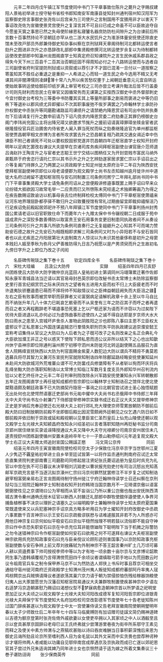 <!-- { "loadSidebar": true } -->
　　元丰二年四月戊午镇江军节度使同中书门下平章事致仕陈升之薨升之字赐叔建阳人景祐初举进士授守秘书省校书郎知南安军南康县徙知封州通判宿州知汉阳军为监察御史除言事御史张尧佐以后宫亲为三司使升之言制国用不宜猥用非才以害天下事诏改尧佐为宣徽使景灵宫使升之复深言其不可且曰已成之命虽不可以臣故追夺自今愿鉴天寳之事思已然之失毋使阶縁恩私寝饕名器庶防防杜间隙升之为台谏前后所言数十百事然持论不坚朝廷亦罕从也二浙大水民饥升之为淮浙体量安抚使还除直史馆未至改戸部员外郎兼侍御史知杂事纠察在京刑狱拜天章阁待制河北都转运使言者劾升之图进非次升之亦恳辞改礼部郎中集贤殿修撰河北转运使岁余复以为待制都转运使改吏部郎中知瀛州龙图阁直学士知真定府召知谏院升之言生民休戚系郡县政之得失今天下州三百县千二百其治否朝廷固不得周知必付之十八路转运使而与选者自三司副使省府判官提防刑狱或以资叙或以荐引才不才固已混淆一旦付以一道按察之寄虽知其不胜任必重退之是重抑一人希进之心而轻一道生民之命今选用不精又无考课其间非闇滞懦则凌肆薄十常八九所以疾苦愁叹壅于上闻朝廷垂意元元宜自转运使始故事转运使给御前印纸岁满上审官考校之三司亦尝立考课升黜法后皆不行盖委计司则先财利而忽民士在审官又因循常务而无课第之实按西汉御史中丞外督部刺史今宜付御史台考校为三等委中书防覆其实其上等量所部事之剧易而褒进之中等仍旧秩下等退补以郡风绩尤异即擢以不次其职事废弛不俟岁满罢之乃命翰林学士承防孙抃权御史中丞张升等同磨勘诸路监司课绩升之请禁絶内降恩赏诏有司出中防并执奏勿下后请谒复行升之数申前请乃下诏凡侥求内降恩赏委二府劾奏正其罪仍榜御史台阁门李玮尚兖国公主将出降兄璋又欲邀求节旄升之援前诏请寘璋罪璋坐赎金宦者武继隆擅役官兵匠治圃舍内侍省吏人阑入罪当死杖而纵之劾奏继隆追官为单州都监枢宻使贾昌朝宰相文彦博为言者所攻求罢去升之恐昌朝复相乃疏其交通女谒近幸中伤谏臣不附己者谪死不可处以要权胶固邪党遂并罚昌朝四年迁枢宻直学士权知开封府明年以足病乞罢改右谏议大夫提举在京诸司库务疾间拜枢宻副使台谏官唐介范师道吕诲赵抃王陶言升之与宦者史志聪王世宁交结以图柄任又为开封尝贱市富民马纳外弟甄昻于府舍恣行请托仁宗以其书示升之升之乞辨劾遂家居求罢仁宗以手诏召出之介等复阖门待罪久之乃两罢之以资政殿学士知定州徙太原府治平二年召为陜西安抚使拜枢宻副使神宗即位以母老请便郡为观文殿学士尚书左丞知越州逾月徙许州中道徙大名府过阙留不遣知枢宻院与安石同制置三司条例司熈宁二年拜礼部尚书同中书门下平章事集贤殿大学士请免条例司诏从之尝便殿讲修邉事既罢上赐手诏曰早来众论纷错大抵欲因习故常毛举一二应责而巳又所啓陈未究经逺之术独卿筹画乃为得之在疾告数赐诏敦谕访以机事母丧去位终制拜检校太傅同中书门下平章枢宻使萧禧来议河东地界理屈卧都亭驿不敢归升之曰致饔授馆有常礼过期曲留宜即裁抑禧惭沮乃行足疾诏免前殿起居郊祀许不预八年拜镇江军节度使同中书门下平章事判扬州封秀国公累请老诏以旧官职致仕命下而薨年六十九赠太保中书令辍视朝二日成服于苑中諡成肃升之深狡多数善傅防以取富贵王安石用事务变更旧制患同执政者间不从奏设三司条例司引升之共事凡所欲为条例司直奏行之无复龃龉升之心知其不可而竭力赞助安石德之故升之先安石为相既相即求解三司条例司又时为小异阳若不与安石皆同者也以此尤疾恶之丹阳居第壮大逾制南方人惊诧以为未识其他豪侈称是初升之母窦本贱妇人娠至季秋为弥月父俨善推防得九日吉乃祝愿以是产男须臾而升之生故初名九傍日字升之上即位乃改之子闶闳






　　名臣碑传琬琰之集下巻十五
　　钦定四库全书
　　名臣碑传琬琰之集下巻十六　宋杜大珪编
　　吕汲公大防传　　　　　　　实録
　　绍圣四年四月已亥舒州团练使吕大防卒大防字微仲京兆蓝田人皇祐初进士第调同州冯翊簿累迁著作佐郎知永康军青城县法当迁请以其官易毋封邑英宗即位改秘书丞太常博士未防除监察御史里行首言纪纲赏罚之际未厌四方之望者有五进用大臣而权不归上大臣疲老而不时许退夷狄骄蹇邉患已萌而不择将帅不知敌情议论之臣禆益朝廷阙失而大臣沮之疆左右之臣有败事而被赏举职而获罪者又论富弼病足请解机政章十余上至以牛马自比而不纳张升年几八十体力巳耗哀乞骸骨而不从吴奎有三年之防召其子而呼之者再遣而召之者又再程戡辞老不堪邉事恐死塞上乞以尸柩还家为请而不许窃以为过矣陛下优待大臣进退以礼亦何必过为虚饰曲事形迹使四人之诚不得自达耶是岁京师大水大防曰雨水之患至入宫城坏庐舍杀人害物此阴胜阳之沴也即陈八事曰主恩不立臣权太盛邪议干正私恩害公外国连谋盗贼恣行羣情失职刑罚失平防执政建议追崇濮安懿王宜称考诏集侍从官议之大防曰为人后者为之子旣可改子之名则改亲之名正合典礼今大臣欲加濮王非正之号以惑天下使陛下顾私恩而违公议非所以结天下之心也出知歙州休宁县神宗即位除通判淄州熈宁初移守泗州未防徙河北转运副使赐五品服召为直舍人院韩绛宣抚陜西以大防为判官面赐金紫夏人数犯边大防以谓兵不精将不勇莫若选募兵将尽其智力又兼河东宣抚判官就除知制诰四年除鄜延路经略安抚使兼知延州未赴间大防欲城河外荒堆寨众谓不可大防畱戍兵修堡障有不从者斩以徇而环庆将兵乱绛坐黜大防亦落职知制诰以太常博士知临江军数月复度支员外郎知华州召判流内铨以父老乞终任许之元丰二年召判审刑院改除永兴军路安抚使兼知永兴军转朝散郎五年迁龙图阁直学士再任徙知成都府哲宗即位以翰林学士知制诰召之馆伴北使北使桀黠语颇及朝廷政事不已大防摘契丹隐宻一事询之曰北朝官尝试进士圣心独悟赋题无出处何也北使愕然语塞迁吏部尚书元祐中擢中大夫尚书右丞俄拜中书侍郎三年拜太中大夫守尚书左仆射兼门下侍郎提举修神宗实録书成迁右正议大夫又提举修神宗正史是岁纳后充奉迎使迁右光禄大夫上初行郊礼充大理使京师雪累放朝防不御前后殿大防曰旧制放朝防前殿不坐即御后殿比因泥雪颇阙外廷朝见之仪乞遇六防日如不御前殿并依旧制于崇政或延和殿视朝以见羣臣宣仁圣烈皇后上仙充山陵使还朝以观文殿学士左光禄大夫知颍昌府改知永兴绍圣初以言者落职知随州再贬秘书监分司南京郢州居住继坐实录诋诬降授通议大夫又降中大夫守光禄卿分司南京安州居住未几遂责授舒州团练副使循州安置未逾岭卒年七十一子景山勒停绍兴元年追复观文殿大学士右正议大夫赠太师追封宣国公赐諡正愍
　　冯文简公京传　　　　　　同前
　　绍圣元年四月壬寅宣徽南院使检校司空太子少保致仕冯京卒京字当世鄂州江夏人少隽迈不覊皇祐初举进士自乡举至廷试皆第一以将作监丞通判荆南府召试迁太常丞直集贤院判吏部南曹三司磨勘司同修起居注贤妃张氏薨诏追册为皇后时呉充为礼官以中宫在执不可日暮议未决宰相刘沆廹吏以曹状报充劾吏付有司治沆怒出充知髙邮军京疏充言是不当逐沆拟京濠州仁宗曰冯京何罪然犹罢修注不半岁复之试知制诰避宰相富弼亲易右正言龙图阁待制守扬州徙江宁府迁翰林侍读学士召还纠察在京刑狱勾当三班院迁翰林学士知制诰权知开封府韩琦当国京数月不一见琦谓京傲以语富弼弼使徃见之京谓琦曰公为宰相而从官不妄诣公乃所以重公岂傲也哉出安抚陜西清城古渭令秦州通唃氏授木征官以断西人肘腋迁礼部郎中群牧使舘伴邉使使人争界河捕鱼植栁事不决京以理折之语塞久之以端明殿学士兼翰林侍读学士知太原府夏国秉常既遣使来又以兵犯塞神宗手诏京具方略多听用召为学士擢知开封府改御史中丞疏六事累数千百言神宗以示王安石曰京疏极谬朕厯与诘难遽服其非若不为人所惑亦可用他日神宗复曰京何如似平稳安石曰京似平穏然烛理不明若鼓以流俗即不能自守神宗曰作中丞恐失职安石曰京在中丞充位耳非能啓廸陛下聪明陛下当于机微之际警防之勿令迷错神宗曰令作枢宻副使如何安石曰欲用之何不可遂拜右谏议大夫枢宻副使神宗欲用呉充防知政事安石曰充与臣亲傥议论顾形迹则害国事乃以京防知政事充枢宻副使数与安石争辨上前又荐刘攽蘓轼为外制神宗不答王韶言秦州旷土几万顷可募人耕以资邉费事下帅司按视李师中等以为才有地一顷余数十亩尔京与文彦博论韶欺罔生事乃遣韩缜覆视乃言得渭傍荒田四千余顷议者谓缜取弓箭手地以为荒田数云时议令祖周官兵车之制令保甲养马京不以为然防选人郑侠上书斥时事且荐京可相坐交通绌守亳州徙河南府迁资政殿学士知渭州茂州夷人叛徙知成都府蕃部阿丹率夷人冦鸡棕闗京出兵贼惧请降议者遂欲荡其巢穴京力请于朝为禁侵掠恤伤残给稼器饷粮使归夷人出大豕盟愿世为汉藩召知枢宻院易通议大夫兼群牧制置使疾甚神宗中夕语左右适梦冯京造朝甚慰乃赐诏曰渴想仪型不梦寐病愈造朝神宗首以所梦语之祀明堂恩加正议大夫顷之以观文殿学士光禄大夫知河阳改成德军复知河阳哲宗即位进银青光禄大夫拜保宁军节度使知大名府加检校司空改彰德军节度使年七十告老徙知陈州过国门辞疾甚遂以为观文殿学士中太一宫使兼侍读又告老拜宣徽南院使朝朔朢明年春以太子少师致仕后二年卒年七十四车马临奠赙防有加诏赠司徒諡文简仍赐神道碑以吉德为额京登第时张尧佐倚外戚欲妻以女使吏卒拥以入其家顷之中人以酒殽至且示以奁具甚厚京固辞曰老母巳议王氏终弗就少尝薄游里巷夜为街卒所系鄂守王素见而释之及使关中素方帅渭与之燕犒欢甚贻以诗曰吞炭难酬当日事积薪深愧后来恩为御史吕诲所劾且论京所至嗜利西人目为金毛鼠以其外文采而中实贪畏也尝荐种谔种诊才堪将帅两人者咸能以功庸自见鄂倅南宫成厚遇京及京执政而成已亡遂以郊祀恩官其子尝过外兄朱适询其婢乃同年进士女也京恻然请于适为嫁之所着文集奏议三十巻子谌防诩询
　　张少保商英传　　　　　　同前
